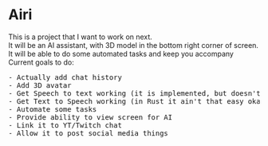 <h1>Airi</h1>
This is a project that I want to work on next.<br>
It will be an AI assistant, with 3D model in the bottom right corner of screen. It will be able to do some automated tasks and keep you accompany<br>
Current goals to do:<br>
<pre>
- Actually add chat history
- Add 3D avatar
- Get Speech to text working (it is implemented, but doesn't work)
- Get Text to Speech working (in Rust it ain't that easy okay...)
- Automate some tasks
- Provide ability to view screen for AI
- Link it to YT/Twitch chat
- Allow it to post social media things
</pre>
